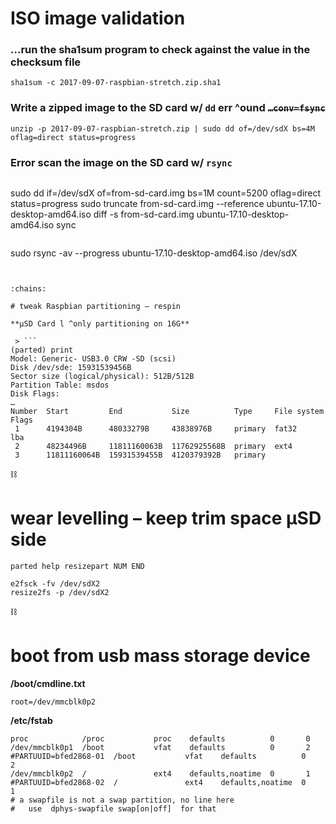 # ISO image validation

### …run the sha1sum program to check against the value in the checksum file

```
sha1sum -c 2017-09-07-raspbian-stretch.zip.sha1
```

### Write a zipped image to the SD card w/ `dd` err ^ound ~~`…conv=fsync`~~

```
unzip -p 2017-09-07-raspbian-stretch.zip | sudo dd of=/dev/sdX bs=4M oflag=direct status=progress
```

### Error scan the image on the SD card w/ `rsync`

> ```
sudo dd if=/dev/sdX of=from-sd-card.img bs=1M count=5200 oflag=direct status=progress
sudo truncate from-sd-card.img --reference ubuntu-17.10-desktop-amd64.iso
diff -s from-sd-card.img ubuntu-17.10-desktop-amd64.iso
sync
```

```
sudo rsync -av --progress ubuntu-17.10-desktop-amd64.iso /dev/sdX
```


:chains:

# tweak Raspbian partitioning — respin

**µSD Card l ^only partitioning on 16G**

 > ```
(parted) print                                                            
Model: Generic- USB3.0 CRW -SD (scsi)
Disk /dev/sde: 15931539456B
Sector size (logical/physical): 512B/512B
Partition Table: msdos
Disk Flags: 
…
Number  Start         End           Size          Type     File system  Flags
 1      4194304B      48033279B     43838976B     primary  fat32        lba
 2      48234496B     11811160063B  11762925568B  primary  ext4
 3      11811160064B  15931539455B  4120379392B   primary
```


:chains:

# wear levelling – keep trim space µSD side

```
parted help resizepart NUM END
```

```
e2fsck -fv /dev/sdX2
resize2fs -p /dev/sdX2
```


:chains:

# boot from usb mass storage device

**/boot/cmdline.txt**

```
root=/dev/mmcblk0p2
```

**/etc/fstab**

```
proc            /proc           proc    defaults          0       0
/dev/mmcblk0p1  /boot           vfat    defaults          0       2
#PARTUUID=bfed2868-01  /boot           vfat    defaults          0       2
/dev/mmcblk0p2  /               ext4    defaults,noatime  0       1
#PARTUUID=bfed2868-02  /               ext4    defaults,noatime  0       1
# a swapfile is not a swap partition, no line here
#   use  dphys-swapfile swap[on|off]  for that
```

